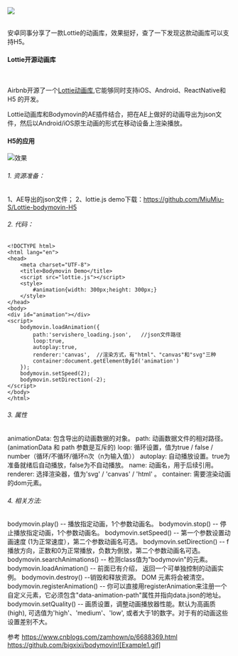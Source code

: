 ![](http://upload-images.jianshu.io/upload_images/3888312-946c2d3d5ffd16f2.gif?imageMogr2/auto-orient/strip%7CimageView2/2/w/1240)

<br>
安卓同事分享了一款Lottie的动画库，效果挺好，查了一下发现这款动画库可以支持H5。

#### Lottie开源动画库
 

Airbnb开源了一个[Lottie动画库](https://github.com/airbnb/lottie-web),它能够同时支持iOS、Android、ReactNative和H5
的开发。

Lottie动画库和Bodymovin的AE插件结合，把在AE上做好的动画导出为json文件，然后以Android/iOS原生动画的形式在移动设备上渲染播放。

#### H5的应用
![效果](http://upload-images.jianshu.io/upload_images/3888312-79d8c566161e719c.gif?imageMogr2/auto-orient/strip%7CimageView2/2/w/1240)
###### 1. 资源准备：
1、AE导出的json文件；
2、lottie.js
demo下载：https://github.com/MiuMiu-S/Lottie-bodymovin-H5

###### 2. 代码：
```
<!DOCTYPE html>
<html lang="en">
<head>
    <meta charset="UTF-8">
    <title>Bodymovin Demo</title>
    <script src="lottie.js"></script>
    <style>
        #animation{width: 300px;height: 300px;}
    </style>
</head>
<body>
<div id="animation"></div>
<script>
    bodymovin.loadAnimation({
        path:'servishero_loading.json',   //json文件路径
        loop:true,
        autoplay:true,
        renderer:'canvas',  //渲染方式，有"html"、"canvas"和"svg"三种
        container:document.getElementById('animation')
    });
    bodymovin.setSpeed(2);
    bodymovin.setDirection(-2);
</script>
</body>
</html>
```
###### 3. 属性
animationData: 包含导出的动画数据的对象。
path: 动画数据文件的相对路径。 (animationData 和 path 参数是互斥的)
loop: 循环设置，值为true / false / number（循环/不循环/循环n次（n为输入值））
autoplay: 自动播放设置。true为准备就绪后自动播放，false为不自动播放。
name: 动画名，用于后续引用。
renderer: 选择渲染器，值为'svg' / 'canvas' / 'html' 。
container: 需要渲染动画的dom元素。

###### 4. 相关方法:
bodymovin.play() -- 播放指定动画，1个参数动画名。
bodymovin.stop() -- 停止播放指定动画，1个参数动画名。
bodymovin.setSpeed() -- 第一个参数设置动画速度 (1为正常速度），第二个参数动画名可选。
bodymovin.setDirection() -- f播放方向，正数和0为正常播放，负数为倒放，第二个参数动画名可选。
bodymovin.searchAnimations() -- 检测class值为"bodymovin"的元素。
bodymovin.loadAnimation() -- 前面已有介绍， 返回一个可单独控制的动画实例。
bodymovin.destroy() --销毁和释放资源。 DOM 元素将会被清空。
bodymovin.registerAnimation() -- 你可以直接用registerAnimation来注册一个自定义元素，它必须包含"data-animation-path"属性并指向data.json的地址。
bodymovin.setQuality() -- 画质设置，调整动画播放器性能。默认为高画质(high), 可选值为'high'、'medium'、'low', 或者大于1的数字。对于有的动画这些设置差别不大。


参考
https://www.cnblogs.com/zamhown/p/6688369.html
https://github.com/bigxixi/bodymovin![Example1.gif]